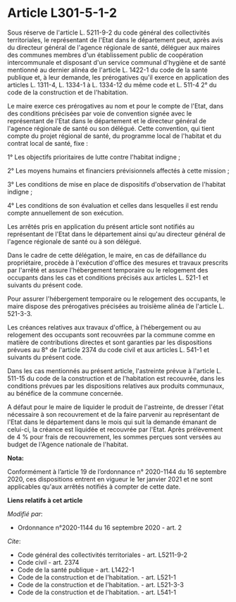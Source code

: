 # Article L301-5-1-2

Sous réserve de l'article L. 5211-9-2 du code général des collectivités territoriales, le représentant de l'Etat dans le
département peut, après avis du directeur général de l'agence régionale de santé, déléguer aux maires des communes membres
d'un établissement public de coopération intercommunale et disposant d'un service communal d'hygiène et de santé mentionné au
dernier alinéa de l'article L. 1422-1 du code de la santé publique et, à leur demande, les prérogatives qu'il exerce en
application des articles L. 1311-4, L. 1334-1 à L. 1334-12 du même code et L. 511-4 2° du code de la construction et de
l'habitation.

Le maire exerce ces prérogatives au nom et pour le compte de l'Etat, dans des conditions précisées par voie de convention
signée avec le représentant de l'Etat dans le département et le directeur général de l'agence régionale de santé ou son
délégué. Cette convention, qui tient compte du projet régional de santé, du programme local de l'habitat et du contrat local
de santé, fixe :

1° Les objectifs prioritaires de lutte contre l'habitat indigne ;

2° Les moyens humains et financiers prévisionnels affectés à cette mission ;

3° Les conditions de mise en place de dispositifs d'observation de l'habitat indigne ;

4° Les conditions de son évaluation et celles dans lesquelles il est rendu compte annuellement de son exécution.

Les arrêtés pris en application du présent article sont notifiés au représentant de l'Etat dans le département ainsi qu'au
directeur général de l'agence régionale de santé ou à son délégué.

Dans le cadre de cette délégation, le maire, en cas de défaillance du propriétaire, procède à l'exécution d'office des
mesures et travaux prescrits par l'arrêté et assure l'hébergement temporaire ou le relogement des occupants dans les cas et
conditions précisés aux articles L. 521-1 et suivants du présent code.

Pour assurer l'hébergement temporaire ou le relogement des occupants, le maire dispose des prérogatives précisées au
troisième alinéa de l'article L. 521-3-3.

Les créances relatives aux travaux d'office, à l'hébergement ou au relogement des occupants sont recouvrées par la commune
comme en matière de contributions directes et sont garanties par les dispositions prévues au 8° de l'article 2374 du code
civil et aux articles L. 541-1 et suivants du présent code.

Dans les cas mentionnés au présent article, l'astreinte prévue à l'article L. 511-15 du code de la construction et de
l'habitation est recouvrée, dans les conditions prévues par les dispositions relatives aux produits communaux, au bénéfice de
la commune concernée.

A défaut pour le maire de liquider le produit de l'astreinte, de dresser l'état nécessaire à son recouvrement et de la faire
parvenir au représentant de l'Etat dans le département dans le mois qui suit la demande émanant de celui-ci, la créance est
liquidée et recouvrée par l'Etat. Après prélèvement de 4 % pour frais de recouvrement, les sommes perçues sont versées au
budget de l'Agence nationale de l'habitat.

**Nota:**

Conformément à l’article 19 de l’ordonnance n° 2020-1144 du 16 septembre 2020, ces dispositions entrent en vigueur le 1er
janvier 2021 et ne sont applicables qu'aux arrêtés notifiés à compter de cette date.

**Liens relatifs à cet article**

_Modifié par_:

  - Ordonnance n°2020-1144 du 16 septembre 2020 - art. 2

_Cite_:

  - Code général des collectivités territoriales - art. L5211-9-2
  - Code civil - art. 2374
  - Code de la santé publique - art. L1422-1
  - Code de la construction et de l'habitation. - art. L521-1
  - Code de la construction et de l'habitation. - art. L521-3-3
  - Code de la construction et de l'habitation. - art. L541-1
